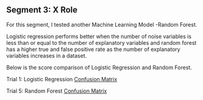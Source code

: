 ## Segment 3: X Role

For this segment, I tested another Machine Learning Model -Random Forest. 

Logistic regression performs better when the number of noise variables is less than or equal to the number of explanatory variables and random forest has a higher true and false positive rate as the number of explanatory variables increases in a dataset.

Below is the score comparison of Logistic Regression and Random Forest.

Trial 1: Logistic Regression
[Confusion Matrix](../resources/images/mlm_t01_logistic_confusion_matrix.png)

Trial 5: Random Forest
[Confusion Matrix](../resources/images/mlm_t05_random_forest_r_confusion_matrix.png)


